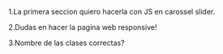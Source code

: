1.La primera seccion quiero hacerla con JS en carossel slider.

2.Dudas en hacer la pagina web responsive!

3.Nombre de las clases  correctas?

